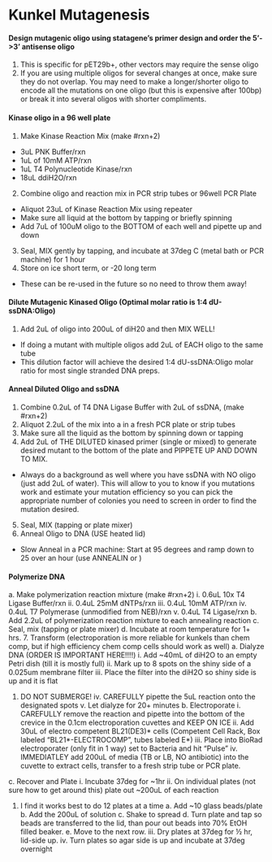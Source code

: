# Kunkel Mutagenesis

#### Design mutagenic oligo using statagene’s primer design and order the 5’-&gt;3’ antisense oligo
1. This is specific for pET29b+, other vectors may require the sense oligo
2. If you are using multiple oligos for several changes at once, make sure they do not overlap. You may need to make a longer/shorter oligo to encode all the mutations on one oligo (but this is expensive after 100bp) or break it into several oligos with shorter compliments.
#### Kinase oligo in a 96 well plate
1. Make Kinase Reaction Mix (make #rxn+2)
  * 3uL PNK Buffer/rxn
  * 1uL of 10mM ATP/rxn
  * 1uL T4 Polynucleotide Kinase/rxn
  * 18uL ddiH2O/rxn
2. Combine oligo and reaction mix in PCR strip tubes or 96well PCR Plate
  * Aliquot 23uL of Kinase Reaction Mix using repeater
  * Make sure all liquid at the bottom by tapping or briefly spinning
  * Add 7uL of 100uM oligo to the BOTTOM of each well and pipette up and down
3. Seal, MIX gently by tapping, and incubate at 37deg C (metal bath or PCR machine) for 1 hour
4. Store on ice short term, or -20 long term
  * These can be re-used in the future so no need to throw them away!

#### Dilute Mutagenic Kinased Oligo (Optimal molar ratio is 1:4 dU-ssDNA:Oligo)
1. Add 2uL of oligo into 200uL of diH20 and then MIX WELL!
  * If doing a mutant with multiple oligos add 2uL of EACH oligo to the same tube
  * This dilution factor will achieve the desired 1:4 dU-ssDNA:Oligo molar ratio for most single stranded DNA preps.
  
#### Anneal Diluted Oligo and ssDNA
1. Combine 0.2uL of T4 DNA Ligase Buffer with 2uL of ssDNA, (make #rxn+2)
2. Aliquot 2.2uL of the mix into a in a fresh PCR plate or strip tubes
3. Make sure all the liquid as the bottom by spinning down or tapping
4. Add 2uL of THE DILUTED kinased primer (single or mixed) to generate desired mutant to the bottom of the plate and PIPPETE UP AND DOWN TO MIX.
  * Always do a background as well where you have ssDNA with NO oligo (just add 2uL of water). This will allow to you to know if you mutations work and estimate your mutation efficiency so you can pick the appropriate number of colonies you need to screen in order to find the mutation desired.

5. Seal, MIX (tapping or plate mixer)
6. Anneal Oligo to DNA (USE heated lid)
  * Slow Anneal in a PCR machine: Start at 95 degrees and ramp down to 25 over an hour (use ANNEALIN or )

#### Polymerize DNA
a. Make polymerization reaction mixture (make #rxn+2)
i. 0.6uL 10x T4 Ligase Buffer/rxn
ii. 0.4uL 25mM dNTPs/rxn
iii. 0.4uL 10mM ATP/rxn
iv. 0.4uL T7 Polymerase (unmodified from NEB)/rxn
v. 0.4uL T4 Ligase/rxn
b. Add 2.2uL of polymerization reaction mixture to each annealing reaction
c. Seal, mix (tapping or plate mixer)
d. Incubate at room temperature for 1+ hrs.
7. Transform (electroporation is more reliable for kunkels than chem comp, but if high efficiency chem
comp cells should work as well)
a. Dialyze DNA (ORDER IS IMPORTANT HERE!!!!)
i. Add ~40mL of diH2O to an empty Petri dish (till it is mostly full)
ii. Mark up to 8 spots on the shiny side of a 0.025um membrane filter
iii. Place the filter into the diH2O so shiny side is up and it is flat
1. DO NOT SUBMERGE!
iv. CAREFULLY pipette the 5uL reaction onto the designated spots
v. Let dialyze for 20+ minutes
b. Electroporate
i. CAREFULLY remove the reaction and pipette into the bottom of the crevice in the
0.1cm electroporation cuvettes and KEEP ON ICE
ii. Add 30uL of electro competent BL21(DE3)* cells (Competent Cell Rack, Box labeled
“BL21*-ELECTROCOMP”, tubes labeled E*)
iii. Place into BioRad electroporater (only fit in 1 way) set to Bacteria and hit
“Pulse”
iv. IMMEDIATLEY add 200uL of media (TB or LB, NO antibiotic) into the
cuvette to extract cells, transfer to a fresh strip tube or PCR plate.

c. Recover and Plate
i. Incubate 37deg for ~1hr
ii. On individual plates (not sure how to get around this) plate out ~200uL of each
reaction

1. I find it works best to do 12 plates at a time
a. Add ~10 glass beads/plate
b. Add the 200uL of solution
c. Shake to spread
d. Turn plate and tap so beads are transferred to the lid, than pour
out beads into 70% EtOH filled beaker.
e. Move to the next row.
iii. Dry plates at 37deg for ½ hr, lid-side up.
iv. Turn plates so agar side is up and incubate at 37deg overnight

